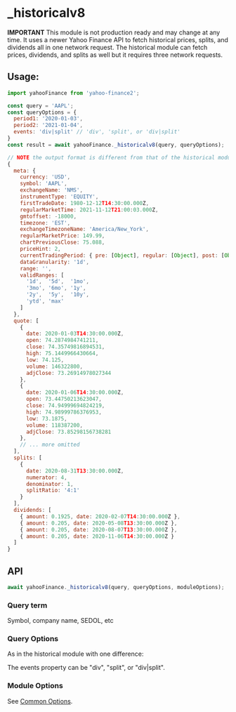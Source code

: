 # _historicalv8

**IMPORTANT** This module is not production ready and may change at any time.
It uses a newer Yahoo Finance API to fetch historical prices, splits, and
dividends all in one network request. The historical module can fetch prices,
dividends, and splits as well but it requires three network requests.

## Usage:

```js
import yahooFinance from 'yahoo-finance2';

const query = 'AAPL';
const queryOptions = {
  period1: '2020-01-03',
  period2: '2021-01-04',
  events: 'div|split' // 'div', 'split', or 'div|split'
}
const result = await yahooFinance._historicalv8(query, queryOptions);

// NOTE the output format is different from that of the historical module
{
  meta: {
    currency: 'USD',
    symbol: 'AAPL',
    exchangeName: 'NMS',
    instrumentType: 'EQUITY',
    firstTradeDate: 1980-12-12T14:30:00.000Z,
    regularMarketTime: 2021-11-12T21:00:03.000Z,
    gmtoffset: -18000,
    timezone: 'EST',
    exchangeTimezoneName: 'America/New_York',
    regularMarketPrice: 149.99,
    chartPreviousClose: 75.088,
    priceHint: 2,
    currentTradingPeriod: { pre: [Object], regular: [Object], post: [Object] },
    dataGranularity: '1d',
    range: '',
    validRanges: [
      '1d',  '5d',  '1mo',
      '3mo', '6mo', '1y',
      '2y',  '5y',  '10y',
      'ytd', 'max'
    ]
  },
  quote: [
    {
      date: 2020-01-03T14:30:00.000Z,
      open: 74.2874984741211,
      close: 74.35749816894531,
      high: 75.1449966430664,
      low: 74.125,
      volume: 146322800,
      adjClose: 73.26914978027344
    },
    {
      date: 2020-01-06T14:30:00.000Z,
      open: 73.44750213623047,
      close: 74.94999694824219,
      high: 74.98999786376953,
      low: 73.1875,
      volume: 118387200,
      adjClose: 73.85298156738281
    },
    // ... more omitted
  ],
  splits: [
    {
      date: 2020-08-31T13:30:00.000Z,
      numerator: 4,
      denominator: 1,
      splitRatio: '4:1'
    }
  ],
  dividends: [
    { amount: 0.1925, date: 2020-02-07T14:30:00.000Z },
    { amount: 0.205, date: 2020-05-08T13:30:00.000Z },
    { amount: 0.205, date: 2020-08-07T13:30:00.000Z },
    { amount: 0.205, date: 2020-11-06T14:30:00.000Z }
  ]
}


```

## API

```js
await yahooFinance._historicalv8(query, queryOptions, moduleOptions);
```

### Query term

Symbol, company name, SEDOL, etc

### Query Options

As in the historical module with one difference:

The events property can be "div", "split", or "div|split".

### Module Options

See [Common Options](../README.md#common-options).
